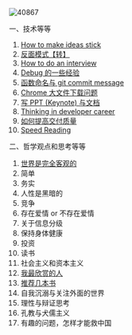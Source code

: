 ![40867](https://user-images.githubusercontent.com/14243932/83179264-5abecd00-a154-11ea-8348-27450ef9ac82.png)

一、技术等等
1. [How to make ideas stick](https://github.com/gy134340/blog/issues/10)
11. [反面模式【转】](https://github.com/gy134340/blog/issues/15)
10. [How to do an interview](https://github.com/gy134340/blog/issues/14)
3. [Debug 的一些经验](https://github.com/gy134340/blog/issues/7)
4. [函数命名与 git commit message](https://github.com/gy134340/blog/issues/3)
5. [Chrome 大文件下载问题](https://github.com/gy134340/blog/issues/4)
7. [写 PPT (Keynote) 与文档 ](https://github.com/gy134340/blog/issues/11)
8. [Thinking in developer career](https://github.com/gy134340/blog/issues/12)
9. [如何提高交付质量](https://github.com/gy134340/blog/issues/13)
12. [Speed Reading](https://github.com/gy134340/blog/issues/16)

二、哲学观点和思考等等
1. [世界是完全客观的](https://github.com/gy134340/blog/issues/20)
1. 简单
2. 务实
4. 人性是黑暗的
5. 竞争
6. 存在爱情 or 不存在爱情
2. 关于信息分级
7. 保持身体健康
8. 投资
9. 读书
10. 社会主义和资本主义
11. [我最欣赏的人](https://github.com/gy134340/blog/issues/18)
11. [推荐几本书](https://github.com/gy134340/blog/issues/19)
12. 自我沉溺与关注外面的世界
13. 理性与辩证思考
14. 孔教与犬儒主义
15. 有趣的问题，怎样才能救中国

